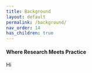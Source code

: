 ```yaml
---
title: Background
layout: default
permalink: /background/
nav_order: 14
has_children: true
---
```


#### **Where Research Meets Practice**

Hi